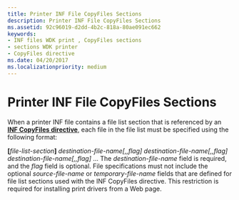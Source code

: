 ```yaml
---
title: Printer INF File CopyFiles Sections
description: Printer INF File CopyFiles Sections
ms.assetid: 92c96019-d2dd-4b2c-818a-80ae091ec662
keywords:
- INF files WDK print , CopyFiles sections
- sections WDK printer
- CopyFiles directive
ms.date: 04/20/2017
ms.localizationpriority: medium
---
```


# Printer INF File CopyFiles Sections





When a printer INF file contains a file list section that is referenced by an [**INF CopyFiles directive**](https://msdn.microsoft.com/library/windows/hardware/ff546346), each file in the file list must be specified using the following format:

**\[**<em>file-list-section</em>**\]**
*destination-file-name\[,,flag\]*
*destination-file-name\[,,flag\]*
*destination-file-name\[,,flag\]*
...
The *destination-file-name* field is required, and the *flag* field is optional. File specifications must not include the optional *source-file-name* or *temporary-file-name* fields that are defined for file list sections used with the INF CopyFiles directive. This restriction is required for installing print drivers from a Web page.

 

 




